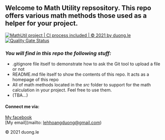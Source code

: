 ## Welcome to Math Utility repsository. This repo offers various math methods those used as a helper for your project.

[![MathUtil project | CI process included | © 2021 by duong.le](https://github.com/hoangduongle/math-util/actions/workflows/mathutil-ci-action.yml/badge.svg)](https://github.com/hoangduongle/math-util/actions/workflows/mathutil-ci-action.yml)
[![Quality Gate Status](https://sonarcloud.io/api/project_badges/measure?project=hoangduongle_math-util&metric=alert_status)](https://sonarcloud.io/dashboard?id=hoangduongle_math-util)

### *_You will find in this repo the following stuff:_*
* .gitignore file itself to demonstrate how to ask the Git tool to upload a file or not
* README.md file itself to show the contents of this repo. It acts as a homepage of this repo
* All of math methods located in the *src* folder to support for the math calculation in your project. Feel free to use them.
* (TBA...)

#### Connect me via:
[My facebook](https://www.facebook.com/LeHHDuong)  
[My email](mailto: lehhoangduong@gmail.com)

© 2021 duong.le
